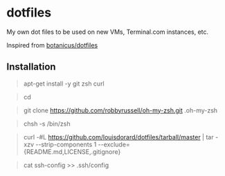 # dotfiles

My own dot files to be used on new VMs, Terminal.com instances, etc.

Inspired from [botanicus/dotfiles](https://github.com/botanicus/dotfiles)

## Installation

> apt-get install -y git zsh curl

> cd

> git clone https://github.com/robbyrussell/oh-my-zsh.git .oh-my-zsh

> chsh -s /bin/zsh

> curl -#L https://github.com/louisdorard/dotfiles/tarball/master | tar -xzv --strip-components 1 --exclude={README.md,LICENSE,.gitignore}

> cat ssh-config >> .ssh/config
